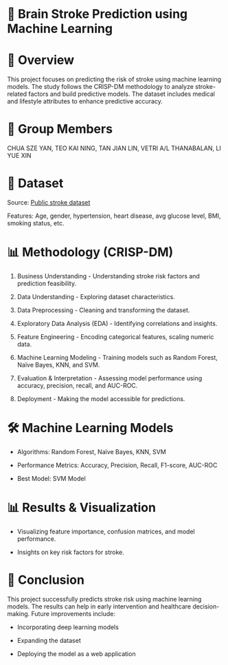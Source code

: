 # 🧠 Brain Stroke Prediction using Machine Learning

# 📌 Overview

This project focuses on predicting the risk of stroke using machine learning models. The study follows the CRISP-DM methodology to analyze stroke-related factors and build predictive models. The dataset includes medical and lifestyle attributes to enhance predictive accuracy.

# 👥 Group Members

CHUA SZE YAN, TEO KAI NING, TAN JIAN LIN, VETRI A/L THANABALAN, LI YUE XIN

# 📂 Dataset

Source: [Public stroke dataset](https://www.kaggle.com/datasets/fedesoriano/stroke-prediction-dataset)

Features: Age, gender, hypertension, heart disease, avg glucose level, BMI, smoking status, etc.

# 📊 Methodology (CRISP-DM)

1. Business Understanding - Understanding stroke risk factors and prediction feasibility.

2. Data Understanding - Exploring dataset characteristics.

3. Data Preprocessing - Cleaning and transforming the dataset.

4. Exploratory Data Analysis (EDA) - Identifying correlations and insights.

5. Feature Engineering - Encoding categorical features, scaling numeric data.

6. Machine Learning Modeling - Training models such as Random Forest, Naïve Bayes, KNN, and SVM.

7. Evaluation & Interpretation - Assessing model performance using accuracy, precision, recall, and AUC-ROC.

8. Deployment - Making the model accessible for predictions.

# 🛠️ Machine Learning Models

- Algorithms: Random Forest, Naïve Bayes, KNN, SVM

- Performance Metrics: Accuracy, Precision, Recall, F1-score, AUC-ROC

- Best Model: SVM Model

# 📊 Results & Visualization

- Visualizing feature importance, confusion matrices, and model performance.

- Insights on key risk factors for stroke.

# 📜 Conclusion

This project successfully predicts stroke risk using machine learning models. The results can help in early intervention and healthcare decision-making. Future improvements include:

- Incorporating deep learning models

- Expanding the dataset

- Deploying the model as a web application

